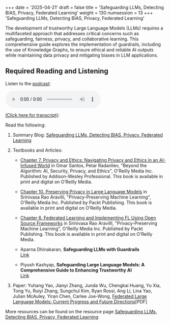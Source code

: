 +++
date = '2025-04-21'
draft = false
title = 'Safeguarding LLMs, Detecting BIAS, Privacy, Federated Learning'
weight = 130
numsession = 13
+++
'Safeguarding LLMs, Detecting BIAS, Privacy, Federated Learning'

The development of trustworthy Large Language Models (LLMs) requires a multifaceted approach that addresses critical concerns such as safeguarding, fairness, privacy, and collaborative learning. This comprehensive guide explores the implementation of guardrails, including the use of Knowledge Graphs, to ensure ethical and reliable AI outputs while maintaining data privacy and mitigating biases in LLM applications.

<!-- more -->

## Required Reading and Listening

Listen to the [podcast](../../podcasts/guardrails-bias-privacy-fedl/):

<!-- Listen to the podcast: -->

<audio controls>
    <source src="https://insight-gsu-edu-msa8700-public-files-us-east-1.s3.us-east-1.amazonaws.com/podcast/Privacy_in_Large_Language_Models_Attacks_and_Preservation.wav" type="audio/wav">
    Your browser does not support the audio element.
</audio>

[(Click here for transcript)](../../podcasts/guardrails-bias-privacy-fedl/):


Read the following:

1. Summary Blog: [Safeguarding LLMs, Detecting BIAS, Privacy, Federated Learning](https://www.perplexity.ai/page/safeguarding-llms-key-topics-s-e8h8oyU6QoiF1133J2TxoA)

2. Textbooks and Articles: 

    - [Chapter 7. Privacy and Ethics: Navigating Privacy and Ethics in an AI-Infused World](https://go.oreilly.com/georgia-state-university/library/view/beyond-the-algorithm/9780138268442/ch07.xhtml#ch07lev1sec01) in Omar Santos, Petar Radanliev, "Beyond the Algorithm: AI, Security, Privacy, and Ethics", O'Reilly Media Inc. Published by Addison-Wesley Professional. This book is available in print and digital on O’Reilly Media.

    - [Chapter 10. Preserving Privacy in Large Language Models](https://go.oreilly.com/georgia-state-university/library/view/privacy-preserving-machine-learning/9781800564671/B16573_10.xhtml#_idParaDest-212) in Srinivasa Rao Aravilli, "Privacy-Preserving Machine Learning", O'Reilly Media Inc. Published by Packt Publishing.
    This book is available in print and digital on O’Reilly Media.

    - [Chapter 6. Federated Learning and Implementing FL Using Open Source Frameworks](https://go.oreilly.com/georgia-state-university/library/view/privacy-preserving-machine-learning/9781800564671/B16573_06.xhtml) in Srinivasa Rao Aravilli, "Privacy-Preserving Machine Learning", O'Reilly Media Inc. Published by Packt Publishing.
    This book is available in print and digital on O’Reilly Media.

    - Aparna Dhinakaran, **Safeguarding LLMs with Guardrails** <br /> [Link](https://medium.com/data-science/safeguarding-llms-with-guardrails-4f5d9f57cff2)

    - Piyush Kashyap, **Safeguarding Large Language Models: A Comprehensive Guide to Enhancing Trustworthy AI** <br /> [Link](https://medium.com/@piyushkashyap045/safeguarding-large-language-models-a-comprehensive-guide-to-enhancing-trustworthy-ai-21628ae4bf19)

3. Paper: Yuhang Yao, Jianyi Zhang, Junda Wu, Chengkai Huang, Yu Xia, Tong Yu, Ruiyi Zhang, Sungchul Kim, Ryan Rossi, Ang Li, Lina Yao, Julian McAuley, Yiran Chen, Carlee Joe-Wong, [Federated Large Language Models: Current Progress and Future Directions](https://arxiv.org/abs/2409.15723v1)[PDF]

More resources can be found on the resource page [Safeguarding LLMs, Detecting BIAS, Privacy, Federated Learning](../../resources/resource-guardrails-bias-privacy-fedl/)
